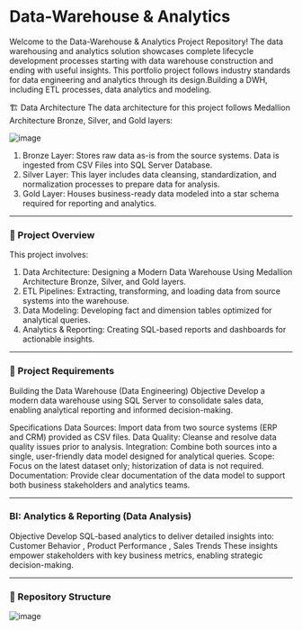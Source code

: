 # Data-Warehouse & Analytics

Welcome to the Data-Warehouse & Analytics Project Repository!
The data warehousing and analytics solution showcases complete lifecycle development processes starting with data warehouse construction and ending with useful insights. This portfolio project follows industry standards for data engineering and analytics through its design.Building a DWH, including ETL processes, data analytics and modeling.

🏗️ Data Architecture
The data architecture for this project follows Medallion Architecture Bronze, Silver, and Gold layers:

![image](https://github.com/user-attachments/assets/defd9c95-1acb-4c18-9fc5-9a2ed39f97d0)

1. Bronze Layer: Stores raw data as-is from the source systems. Data is ingested from CSV Files into SQL Server Database.
2. Silver Layer: This layer includes data cleansing, standardization, and normalization processes to prepare data for analysis.
3. Gold Layer: Houses business-ready data modeled into a star schema required for reporting and analytics.
  --- 
### 📖 Project Overview
This project involves:

1. Data Architecture: Designing a Modern Data Warehouse Using Medallion Architecture Bronze, Silver, and Gold layers.
2. ETL Pipelines: Extracting, transforming, and loading data from source systems into the warehouse.
3. Data Modeling: Developing fact and dimension tables optimized for analytical queries.
4. Analytics & Reporting: Creating SQL-based reports and dashboards for actionable insights.

---
### 🚀 Project Requirements
Building the Data Warehouse (Data Engineering)
Objective
Develop a modern data warehouse using SQL Server to consolidate sales data, enabling analytical reporting and informed decision-making.

Specifications
Data Sources: Import data from two source systems (ERP and CRM) provided as CSV files.
Data Quality: Cleanse and resolve data quality issues prior to analysis.
Integration: Combine both sources into a single, user-friendly data model designed for analytical queries.
Scope: Focus on the latest dataset only; historization of data is not required.
Documentation: Provide clear documentation of the data model to support both business stakeholders and analytics teams.

---
### BI: Analytics & Reporting (Data Analysis)
Objective
Develop SQL-based analytics to deliver detailed insights into:
Customer Behavior
, Product Performance
, Sales Trends
  These insights empower stakeholders with key business metrics, enabling strategic decision-making.

---
### 📂 Repository Structure

![image](https://github.com/user-attachments/assets/8894a7ae-285f-4211-9f60-bc5b1f931a41)

